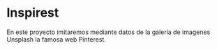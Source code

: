 # Inspirest
En este proyecto imitaremos mediante datos de la galería de imagenes Unsplash la famosa web Pinterest.
